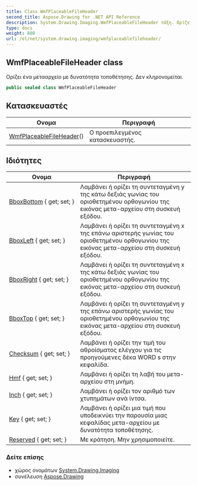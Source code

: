 ```yaml
---
title: Class WmfPlaceableFileHeader
second_title: Aspose.Drawing for .NET API Reference
description: System.Drawing.Imaging.WmfPlaceableFileHeader τάξη. Ορίζει ένα μετααρχείο με δυνατότητα τοποθέτησης. Δεν κληρονομείται.
type: docs
weight: 880
url: /el/net/system.drawing.imaging/wmfplaceablefileheader/
---
```

## WmfPlaceableFileHeader class

Ορίζει ένα μετααρχείο με δυνατότητα τοποθέτησης. Δεν κληρονομείται.

```csharp
public sealed class WmfPlaceableFileHeader
```

## Κατασκευαστές

| Ονομα | Περιγραφή |
| --- | --- |
| [WmfPlaceableFileHeader](wmfplaceablefileheader/)() | Ο προεπιλεγμένος κατασκευαστής. |

## Ιδιότητες

| Ονομα | Περιγραφή |
| --- | --- |
| [BboxBottom](../../system.drawing.imaging/wmfplaceablefileheader/bboxbottom/) { get; set; } | Λαμβάνει ή ορίζει τη συντεταγμένη y της κάτω δεξιάς γωνίας του οριοθετημένου ορθογωνίου της εικόνας μετα-αρχείου στη συσκευή εξόδου. |
| [BboxLeft](../../system.drawing.imaging/wmfplaceablefileheader/bboxleft/) { get; set; } | Λαμβάνει ή ορίζει τη συντεταγμένη x της επάνω αριστερής γωνίας του οριοθετημένου ορθογωνίου της εικόνας μετα-αρχείου στη συσκευή εξόδου. |
| [BboxRight](../../system.drawing.imaging/wmfplaceablefileheader/bboxright/) { get; set; } | Λαμβάνει ή ορίζει τη συντεταγμένη x της κάτω δεξιάς γωνίας του οριοθετημένου ορθογωνίου της εικόνας μετα-αρχείου στη συσκευή εξόδου. |
| [BboxTop](../../system.drawing.imaging/wmfplaceablefileheader/bboxtop/) { get; set; } | Λαμβάνει ή ορίζει τη συντεταγμένη y της επάνω αριστερής γωνίας του οριοθετημένου ορθογωνίου της εικόνας μετα-αρχείου στη συσκευή εξόδου. |
| [Checksum](../../system.drawing.imaging/wmfplaceablefileheader/checksum/) { get; set; } | Λαμβάνει ή ορίζει την τιμή του αθροίσματος ελέγχου για τις προηγούμενες δέκα WORD s στην κεφαλίδα. |
| [Hmf](../../system.drawing.imaging/wmfplaceablefileheader/hmf/) { get; set; } | Λαμβάνει ή ορίζει τη λαβή του μετα-αρχείου στη μνήμη. |
| [Inch](../../system.drawing.imaging/wmfplaceablefileheader/inch/) { get; set; } | Λαμβάνει ή ορίζει τον αριθμό των χτυπημάτων ανά ίντσα. |
| [Key](../../system.drawing.imaging/wmfplaceablefileheader/key/) { get; set; } | Λαμβάνει ή ορίζει μια τιμή που υποδεικνύει την παρουσία μιας κεφαλίδας μετα-αρχείου με δυνατότητα τοποθέτησης. |
| [Reserved](../../system.drawing.imaging/wmfplaceablefileheader/reserved/) { get; set; } | Με κράτηση. Μην χρησιμοποιείτε. |

### Δείτε επίσης

* χώρος ονομάτων [System.Drawing.Imaging](../../system.drawing.imaging/)
* συνέλευση [Aspose.Drawing](../../)


